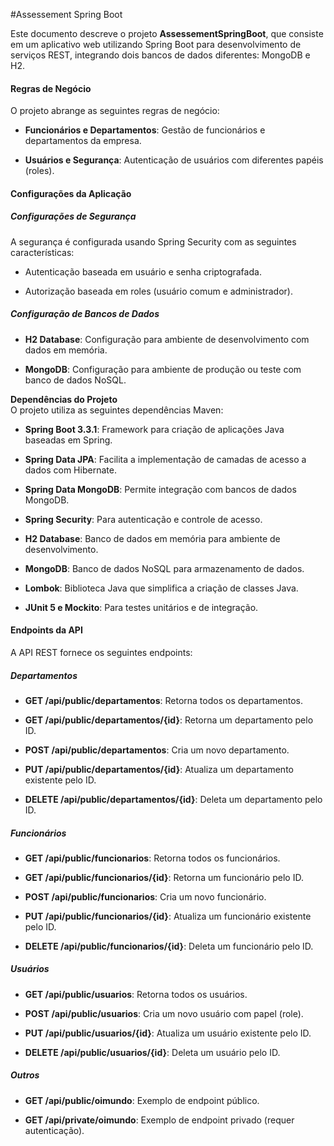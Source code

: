 #Assessement Spring Boot

Este documento descreve o projeto **AssessementSpringBoot**, que consiste em um aplicativo web utilizando Spring Boot para desenvolvimento de serviços REST, integrando dois bancos de dados diferentes: MongoDB e H2.

#### Regras de Negócio

O projeto abrange as seguintes regras de negócio:

- **Funcionários e Departamentos**: Gestão de funcionários e departamentos da empresa.
    
- **Usuários e Segurança**: Autenticação de usuários com diferentes papéis (roles).
    

#### Configurações da Aplicação

##### Configurações de Segurança

A segurança é configurada usando Spring Security com as seguintes características:

- Autenticação baseada em usuário e senha criptografada.
    
- Autorização baseada em roles (usuário comum e administrador).
    

##### Configuração de Bancos de Dados

- **H2 Database**: Configuração para ambiente de desenvolvimento com dados em memória.
    
- **MongoDB**: Configuração para ambiente de produção ou teste com banco de dados NoSQL.
    

**Dependências do Projeto**  
O projeto utiliza as seguintes dependências Maven:

- **Spring Boot 3.3.1**: Framework para criação de aplicações Java baseadas em Spring.
    
- **Spring Data JPA**: Facilita a implementação de camadas de acesso a dados com Hibernate.
    
- **Spring Data MongoDB**: Permite integração com bancos de dados MongoDB.
    
- **Spring Security**: Para autenticação e controle de acesso.
    
- **H2 Database**: Banco de dados em memória para ambiente de desenvolvimento.
    
- **MongoDB**: Banco de dados NoSQL para armazenamento de dados.
    
- **Lombok**: Biblioteca Java que simplifica a criação de classes Java.
    
- **JUnit 5 e Mockito**: Para testes unitários e de integração.
    

#### Endpoints da API

A API REST fornece os seguintes endpoints:

##### Departamentos

- **GET /api/public/departamentos**: Retorna todos os departamentos.
    
- **GET /api/public/departamentos/{id}**: Retorna um departamento pelo ID.
    
- **POST /api/public/departamentos**: Cria um novo departamento.
    
- **PUT /api/public/departamentos/{id}**: Atualiza um departamento existente pelo ID.
    
- **DELETE /api/public/departamentos/{id}**: Deleta um departamento pelo ID.
    

##### Funcionários

- **GET /api/public/funcionarios**: Retorna todos os funcionários.
    
- **GET /api/public/funcionarios/{id}**: Retorna um funcionário pelo ID.
    
- **POST /api/public/funcionarios**: Cria um novo funcionário.
    
- **PUT /api/public/funcionarios/{id}**: Atualiza um funcionário existente pelo ID.
    
- **DELETE /api/public/funcionarios/{id}**: Deleta um funcionário pelo ID.
    

##### Usuários

- **GET /api/public/usuarios**: Retorna todos os usuários.
    
- **POST /api/public/usuarios**: Cria um novo usuário com papel (role).
    
- **PUT /api/public/usuarios/{id}**: Atualiza um usuário existente pelo ID.
    
- **DELETE /api/public/usuarios/{id}**: Deleta um usuário pelo ID.
    

##### Outros

- **GET /api/public/oimundo**: Exemplo de endpoint público.
    
- **GET /api/private/oimundo**: Exemplo de endpoint privado (requer autenticação).
